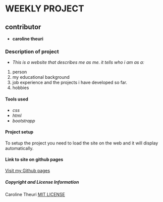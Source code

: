 # WEEKLY PROJECT
## contributor
* **caroline theuri**
### Description of project
* _This is a website that describes me as me. it tells who i am as a:_
1. person
2. my educational background
3. job experience and the projects i have developed so far.
4. hobbies
#### Tools used
* _css_
* _html_
* _bootstrapp_
#### Project setup
To setup the project you need to load the site on the web and it will display automatically.
#### Link to site on github pages
[Visit my Github pages](caroltheuri.github.io)
##### Copyright and License Information
Caroline Theuri [MIT LICENSE](https://choosealicense.com/licenses/mit/)
